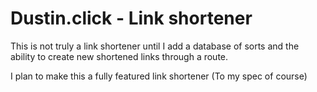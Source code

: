 # Dustin.click - Link shortener

This is not truly a link shortener until I add a database of sorts and the ability to create new shortened links through a route.

I plan to make this a fully featured link shortener (To my spec of course)
